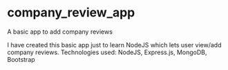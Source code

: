 # company_review_app
A basic app to add company reviews 

I have created this basic app just to learn NodeJS which lets user view/add company reviews.
Technologies used: NodeJS, Express.js, MongoDB, Bootstrap
